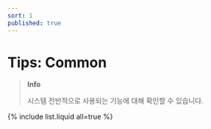```yaml
---
sort: 1
published: true
---
```


# Tips: Common

> **Info**
>
> 시스템 전반적으로 사용되는 기능에 대해 확인할 수 있습니다.

{% include list.liquid all=true %}
